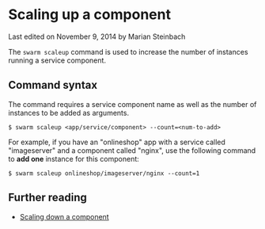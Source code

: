 # Scaling up a component

<p class="lastmod">Last edited on November 9, 2014 by Marian Steinbach</p>

The `swarm scaleup` command is used to increase the number of instances running a service component.

## Command syntax

The command requires a service component name as well as the number of instances to be added as arguments.

    $ swarm scaleup <app/service/component> --count=<num-to-add>

For example, if you have an "onlineshop" app with a service called "imageserver" and a component called "nginx", use the following command to __add one__ instance for this component:

    $ swarm scaleup onlineshop/imageserver/nginx --count=1

## Further reading

 * [Scaling down a component](../scaledown/)
